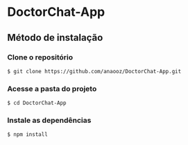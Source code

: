 # DoctorChat-App

## Método de instalação

### Clone o repositório

```$ git clone https://github.com/anaooz/DoctorChat-App.git```


### Acesse a pasta do projeto

```$ cd DoctorChat-App```


### Instale as dependências

```$ npm install```
